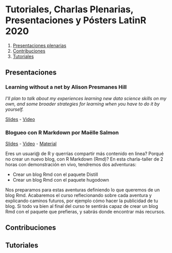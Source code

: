 # Tutoriales, Charlas Plenarias, Presentaciones y Pósters LatinR 2020

1. [Presentaciones plenarias](#Presentaciones)
2. [Contribuciones](#Contribuciones)
3. [Tutoriales](#Tutoriales)

## Presentaciones

### Learning without a net by Alison Presmanes Hill

_I'll plan to talk about my experiences learning new data science skills on my own, and some broader strategies for learning when you have to do it by yourself._

[Slides](https://alison.netlify.app/latinr-learn/#1) - [Video]()

### Blogueo con R Markdown por Maëlle Salmon


[Slides](https://bloguearrr.netlify.app/intro/slides/#/) - [Video]() - [Material](https://bloguearrr.netlify.app/intro/starters/)

Eres un usuari@ de R y querrías compartir más contenido en linea? Porqué no crear un nuevo blog, con R Markdown (Rmd)? En esta charla-taller de 2 horas con demonstración en vivo, tendremos dos adventuras:

   * Crear un blog Rmd con el paquete Distill
   * Crear un blog Rmd con el paquete hugodown


Nos preparamos para estas aventuras definiendo lo que queremos de un blog Rmd. Acabaremos el curso reflecionando sobre cada aventura y explicando caminos futuros, por ejemplo cómo hacer la publicidad de tu blog. Si todo va bien al final del curso te sentirás capaz de crear un blog Rmd con el paquete que prefieras, y sabrás donde encontrar más recursos.


## Contribuciones

## Tutoriales
